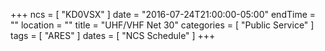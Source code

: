 +++
ncs = [ "KD0VSX" ]
date = "2016-07-24T21:00:00-05:00"
endTime = ""
location = ""
title = "UHF/VHF Net 30"
categories = [ "Public Service" ]
tags = [ "ARES" ]
dates = [ "NCS Schedule" ]
+++

